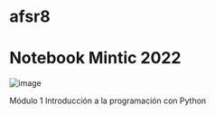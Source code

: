 # afsr8
# Notebook Mintic 2022

![image](https://user-images.githubusercontent.com/56358504/121081981-0a387180-c7a3-11eb-9e52-fb9406a92c50.png)


Módulo 1 Introducción a la programación con Python
